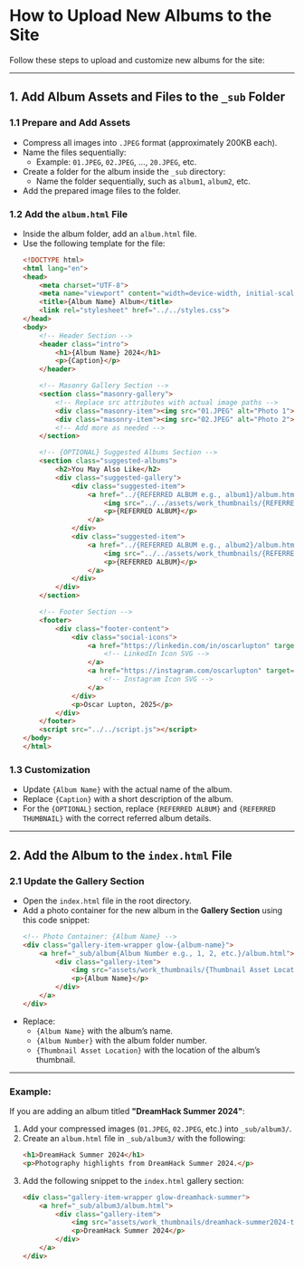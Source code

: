 # How to Upload New Albums to the Site

Follow these steps to upload and customize new albums for the site:

---

## **1. Add Album Assets and Files to the `_sub` Folder**

### **1.1 Prepare and Add Assets**
- Compress all images into `.JPEG` format (approximately 200KB each).
- Name the files sequentially:
  - Example: `01.JPEG`, `02.JPEG`, ..., `20.JPEG`, etc.
- Create a folder for the album inside the `_sub` directory:
  - Name the folder sequentially, such as `album1`, `album2`, etc.
- Add the prepared image files to the folder.

### **1.2 Add the `album.html` File**
- Inside the album folder, add an `album.html` file.
- Use the following template for the file:
  ```html
  <!DOCTYPE html>
  <html lang="en">
  <head>
      <meta charset="UTF-8">
      <meta name="viewport" content="width=device-width, initial-scale=1.0">
      <title>{Album Name} Album</title>
      <link rel="stylesheet" href="../../styles.css">
  </head>
  <body>
      <!-- Header Section -->
      <header class="intro">
          <h1>{Album Name} 2024</h1>
          <p>{Caption}</p>
      </header>

      <!-- Masonry Gallery Section -->
      <section class="masonry-gallery">
          <!-- Replace src attributes with actual image paths -->
          <div class="masonry-item"><img src="01.JPEG" alt="Photo 1"></div>
          <div class="masonry-item"><img src="02.JPEG" alt="Photo 2"></div>
          <!-- Add more as needed -->
      </section>

      <!-- {OPTIONAL} Suggested Albums Section -->
      <section class="suggested-albums">
          <h2>You May Also Like</h2>
          <div class="suggested-gallery">
              <div class="suggested-item">
                  <a href="../{REFERRED ALBUM e.g., album1}/album.html">
                      <img src="../../assets/work_thumbnails/{REFERRED THUMBNAIL}.JPEG" alt="{REFERRED ALBUM}">
                      <p>{REFERRED ALBUM}</p>
                  </a>
              </div>
              <div class="suggested-item">
                  <a href="../{REFERRED ALBUM e.g., album2}/album.html">
                      <img src="../../assets/work_thumbnails/{REFERRED THUMBNAIL}.JPEG" alt="{REFERRED ALBUM}">
                      <p>{REFERRED ALBUM}</p>
                  </a>
              </div>
          </div>
      </section>

      <!-- Footer Section -->
      <footer>
          <div class="footer-content">
              <div class="social-icons">
                  <a href="https://linkedin.com/in/oscarlupton" target="_blank" aria-label="LinkedIn">
                      <!-- LinkedIn Icon SVG -->
                  </a>
                  <a href="https://instagram.com/oscarlupton" target="_blank" aria-label="Instagram">
                      <!-- Instagram Icon SVG -->
                  </a>
              </div>
              <p>Oscar Lupton, 2025</p>
          </div>
      </footer>
      <script src="../../script.js"></script>
  </body>
  </html>
  ```

### **1.3 Customization**
- Update `{Album Name}` with the actual name of the album.
- Replace `{Caption}` with a short description of the album.
- For the `{OPTIONAL}` section, replace `{REFERRED ALBUM}` and `{REFERRED THUMBNAIL}` with the correct referred album details.

---

## **2. Add the Album to the `index.html` File**

### **2.1 Update the Gallery Section**
- Open the `index.html` file in the root directory.
- Add a photo container for the new album in the **Gallery Section** using this code snippet:
  ```html
  <!-- Photo Container: {Album Name} -->
  <div class="gallery-item-wrapper glow-{album-name}">
      <a href="_sub/album{Album Number e.g., 1, 2, etc.}/album.html">
          <div class="gallery-item">
              <img src="assets/work_thumbnails/{Thumbnail Asset Location}.JPEG" alt="{Album Name}">
              <p>{Album Name}</p>
          </div>
      </a>
  </div>
  ```
- Replace:
  - `{Album Name}` with the album’s name.
  - `{Album Number}` with the album folder number.
  - `{Thumbnail Asset Location}` with the location of the album’s thumbnail.

---

### Example:
If you are adding an album titled **"DreamHack Summer 2024"**:
1. Add your compressed images (`01.JPEG`, `02.JPEG`, etc.) into `_sub/album3/`.
2. Create an `album.html` file in `_sub/album3/` with the following:
   ```html
   <h1>DreamHack Summer 2024</h1>
   <p>Photography highlights from DreamHack Summer 2024.</p>
   ```
3. Add the following snippet to the `index.html` gallery section:
   ```html
   <div class="gallery-item-wrapper glow-dreamhack-summer">
       <a href="_sub/album3/album.html">
           <div class="gallery-item">
               <img src="assets/work_thumbnails/dreamhack-summer2024-thumb.JPEG" alt="DreamHack Summer 2024">
               <p>DreamHack Summer 2024</p>
           </div>
       </a>
   </div>
   ```